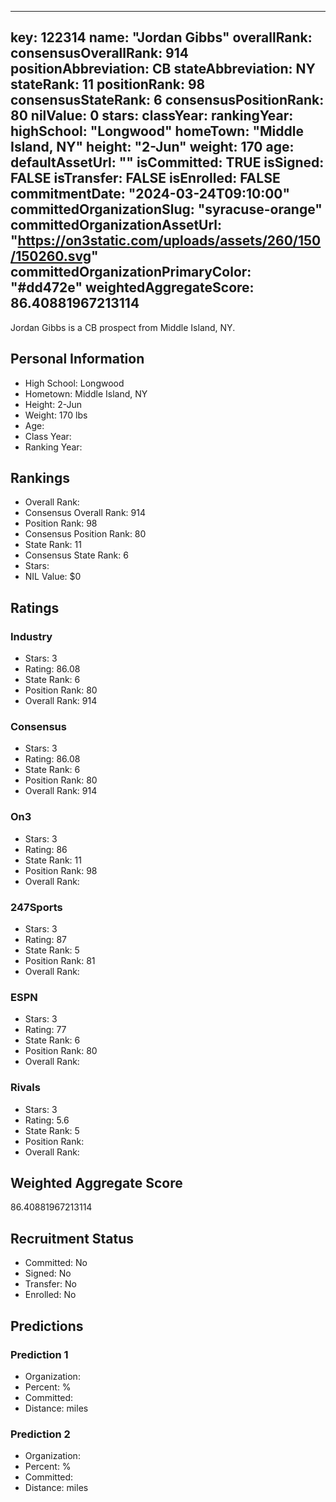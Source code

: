 ---
  key: 122314
  name: "Jordan Gibbs"
  overallRank: 
  consensusOverallRank: 914
  positionAbbreviation: CB
  stateAbbreviation: NY
  stateRank: 11
  positionRank: 98
  consensusStateRank: 6
  consensusPositionRank: 80
  nilValue: 0
  stars: 
  classYear: 
  rankingYear: 
  highSchool: "Longwood"
  homeTown: "Middle Island, NY"
  height: "2-Jun"
  weight: 170
  age: 
  defaultAssetUrl: ""
  isCommitted: TRUE
  isSigned: FALSE
  isTransfer: FALSE
  isEnrolled: FALSE
  commitmentDate: "2024-03-24T09:10:00"
  committedOrganizationSlug: "syracuse-orange"
  committedOrganizationAssetUrl: "https://on3static.com/uploads/assets/260/150/150260.svg"
  committedOrganizationPrimaryColor: "#dd472e"
  weightedAggregateScore: 86.40881967213114
  ---
  
  Jordan Gibbs is a CB prospect from Middle Island, NY.
  
  ## Personal Information
  - High School: Longwood
  - Hometown: Middle Island, NY
  - Height: 2-Jun
  - Weight: 170 lbs
  - Age: 
  - Class Year: 
  - Ranking Year: 
  
  ## Rankings
  - Overall Rank: 
  - Consensus Overall Rank: 914
  - Position Rank: 98
  - Consensus Position Rank: 80
  - State Rank: 11
  - Consensus State Rank: 6
  - Stars: 
  - NIL Value: $0
  
  ## Ratings
  
  ### Industry
  - Stars: 3
  - Rating: 86.08
  - State Rank: 6
  - Position Rank: 80
  - Overall Rank: 914
  
  ### Consensus
  - Stars: 3
  - Rating: 86.08
  - State Rank: 6
  - Position Rank: 80
  - Overall Rank: 914
  
  ### On3
  - Stars: 3
  - Rating: 86
  - State Rank: 11
  - Position Rank: 98
  - Overall Rank: 
  
  ### 247Sports
  - Stars: 3
  - Rating: 87
  - State Rank: 5
  - Position Rank: 81
  - Overall Rank: 
  
  ### ESPN
  - Stars: 3
  - Rating: 77
  - State Rank: 6
  - Position Rank: 80
  - Overall Rank: 
  
  ### Rivals
  - Stars: 3
  - Rating: 5.6
  - State Rank: 5
  - Position Rank: 
  - Overall Rank: 
  
  ## Weighted Aggregate Score
  86.40881967213114
  
  ## Recruitment Status
  - Committed: No
  - Signed: No
  - Transfer: No
  - Enrolled: No
  
  
  
  ## Predictions
  
  ### Prediction 1
  - Organization: 
  - Percent: %
  - Committed: 
  - Distance:  miles
  
  ### Prediction 2
  - Organization: 
  - Percent: %
  - Committed: 
  - Distance:  miles
  